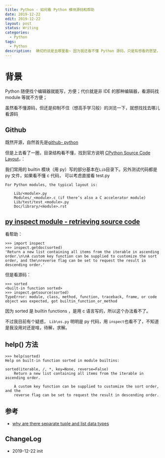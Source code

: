 ```yaml
---
title: Python - 如何看 Python 模块源码和帮助
date: 2019-12-22
edit: 2019-12-22
layout: post
status: Writing
categories:
  - Python
tags:
  - Python
description:  确切的说是去哪里看~ 因为我还看不懂 Python 源码，只是有想看的愿望，以及偶尔有那么点需求
---
```


# 背景

Python 随便找个编辑器就能写，方便；代价就是非 IDE 的那种编辑器，看源码找 module 等就不方便；

虽然看不懂源码，但还是抑制不住（想高手学习般）的浏览一下，就想找找去哪儿看源码

## Github

既然开源，自然首先是[github- python](https://github.com/python/cpython)

但是上去看了一圈，目录结构看不懂，找到官方说明 [CPython Source Code Layout](https://devguide.python.org/exploring/)，：

我们常用的 builtin 模块（用 py）写的部分基本在`Lib`目录下。另外测试代码都是 py 文件，如果看不懂 c 代码， 可以考虑直接看 test.py

```
For Python modules, the typical layout is:

    Lib/<module>.py
    Modules/_<module>.c (if there’s also a C accelerator module)
    Lib/test/test_<module>.py
    Doc/library/<module>.rst
```

## [py inspect module - retrieving source code](https://docs.python.org/2/library/inspect.html#retrieving-source-code)

看帮助：

```
>>> import inspect
>>> inspect.getdoc(sorted)
'Return a new list containing all items from the iterable in ascending order.\n\nA custom key function can be supplied to customize the sort order, and the\nreverse flag can be set to request the result in descending order.'
```
但是看源码：
```
>>> sorted
<built-in function sorted>
>>> inspect.getsource(sorted)
TypeError: module, class, method, function, traceback, frame, or code object was expected, got builtin_function_or_method
```

因为 sorted 是 builtin functions ，是用 c 语言写的，所以这个办法看不了。

不过我目前有个疑惑， `Lib\os.py` 明明是 py 代码，用 `inspect`也看不了，不知道是我没用对还是啥，待解，求解。

## help() 方法

```
>>> help(sorted)
Help on built-in function sorted in module builtins:

sorted(iterable, /, *, key=None, reverse=False)
    Return a new list containing all items from the iterable in ascending order.
    
    A custom key function can be supplied to customize the sort order, and the
    reverse flag can be set to request the result in descending order.
```

## 参考

- [ why are there separate tuple and list data types](https://docs.python.org/3/faq/design.html#why-are-there-separate-tuple-and-list-data-types)

## ChangeLog
- 2019-12-22 init